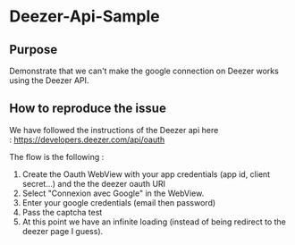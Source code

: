 # Deezer-Api-Sample

## Purpose
Demonstrate that we can't make the google connection on Deezer works using the Deezer API.

## How to reproduce the issue
We have followed the instructions of the Deezer api here : https://developers.deezer.com/api/oauth

The flow is the following :
1) Create the Oauth WebView with your app credentials (app id, client secret...) and the the deezer oauth URI
2) Select "Connexion avec Google" in the WebView.
3) Enter your google credentials (email then password)
4) Pass the captcha test
5) At this point we have an infinite loading (instead of being redirect to the deezer page I guess).
